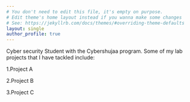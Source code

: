 ```yaml
---
# You don't need to edit this file, it's empty on purpose.
# Edit theme's home layout instead if you wanna make some changes
# See: https://jekyllrb.com/docs/themes/#overriding-theme-defaults
layout: single
author_profile: true
---
```


Cyber security Student with the Cybershujaa program. Some of my lab projects that I have tackled include:


1.Project A

2.Project B

3.Project C
